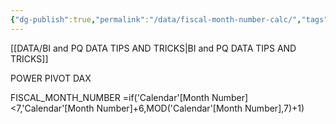 ```yaml
---
{"dg-publish":true,"permalink":"/data/fiscal-month-number-calc/","tags":["Power_bi","Data"]}
---
```


[[DATA/BI and PQ DATA TIPS AND TRICKS\|BI and PQ DATA TIPS AND TRICKS]]

POWER PIVOT DAX

FISCAL_MONTH_NUMBER
=if('Calendar'[Month Number]<7,'Calendar'[Month Number]+6,MOD('Calendar'[Month Number],7)+1)